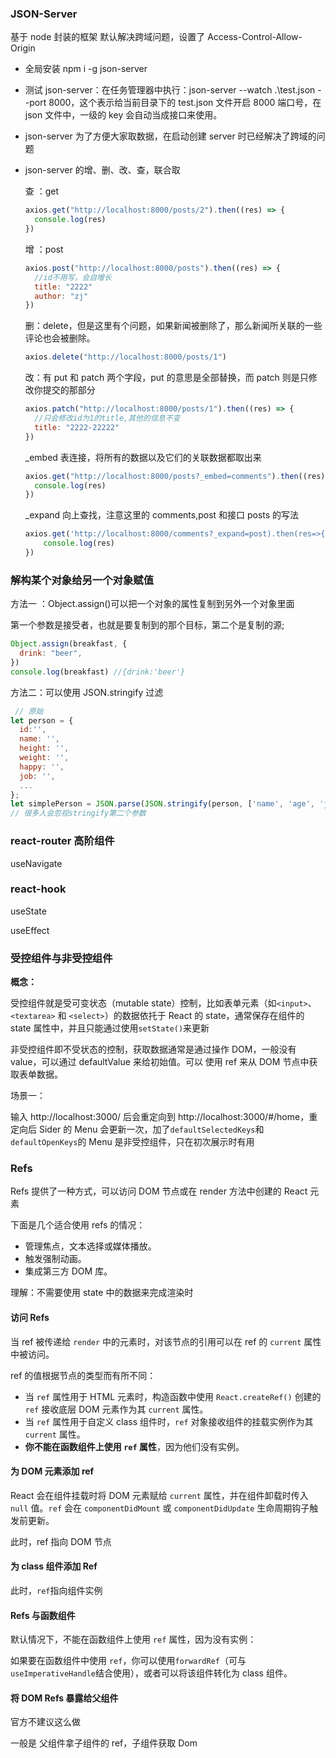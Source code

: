 ### JSON-Server

基于 node 封装的框架
默认解决跨域问题，设置了 Access-Control-Allow-Origin

- 全局安装 npm i -g json-server

- 测试 json-server：在任务管理器中执行：json-server --watch .\test.json --port 8000，这个表示给当前目录下的 test.json 文件开启 8000 端口号，在 json 文件中，一级的 key 会自动当成接口来使用。

- json-server 为了方便大家取数据，在启动创建 server 时已经解决了跨域的问题

- json-server 的增、删、改、查，联合取

  查 ：get

  ```js
  axios.get("http://localhost:8000/posts/2").then((res) => {
    console.log(res)
  })
  ```

  增 ：post

  ```js
  axios.post("http://localhost:8000/posts").then((res) => {
    //id不用写，会自增长
    title: "2222"
    author: "zj"
  })
  ```

  删：delete，但是这里有个问题，如果新闻被删除了，那么新闻所关联的一些评论也会被删除。

  ```js
  axios.delete("http://localhost:8000/posts/1")
  ```

  改：有 put 和 patch 两个字段，put 的意思是全部替换，而 patch 则是只修改你提交的那部分

  ```js
  axios.patch("http://localhost:8000/posts/1").then((res) => {
    //只会修改id为1的title,其他的信息不变
    title: "2222-22222"
  })
  ```

  \_embed 表连接，将所有的数据以及它们的关联数据都取出来

  ```js
  axios.get("http://localhost:8000/posts?_embed=comments").then((res) => {
    console.log(res)
  })
  ```

  \_expand 向上查找，注意这里的 comments,post 和接口 posts 的写法

  ```js
  axios.get('http://localhost:8000/comments?_expand=post).then(res=>{
      console.log(res)
  })
  ```

### 解构某个对象给另一个对象赋值

方法一 ：Object.assign()可以把一个对象的属性复制到另外一个对象里面

第一个参数是接受者，也就是要复制到的那个目标，第二个是复制的源;

```js
Object.assign(breakfast, {
  drink: "beer",
})
console.log(breakfast) //{drink:'beer'}
```

方法二：可以使用 JSON.stringify 过滤

```js
 // 原始
let person = {
  id:'',
  name: '',
  height: '',
  weight: '',
  happy: '',
  job: '',
  ...
};
let simplePerson = JSON.parse(JSON.stringify(person, ['name', 'age', 'job']))
// 很多人会忽视stringify第二个参数
```

### react-router 高阶组件

useNavigate

### react-hook

useState

useEffect

### 受控组件与非受控组件

**概念：**

受控组件就是受可变状态（mutable state）控制，比如表单元素（如`<input>`、 `<textarea>` 和 `<select>`）的数据依托于 React 的 state，通常保存在组件的 state 属性中，并且只能通过使用`setState()`来更新

非受控组件即不受状态的控制，获取数据通常是通过操作 DOM，一般没有 value，可以通过 defaultValue 来给初始值。可以 使用 ref 来从 DOM 节点中获取表单数据。

场景一：

输入 http://localhost:3000/ 后会重定向到 http://localhost:3000/#/home，重定向后 Sider 的 Menu 会更新一次，加了`defaultSelectedKeys`和`defaultOpenKeys`的 Menu 是非受控组件，只在初次展示时有用

### Refs

Refs 提供了一种方式，可以访问 DOM 节点或在 render 方法中创建的 React 元素

下面是几个适合使用 refs 的情况：

- 管理焦点，文本选择或媒体播放。
- 触发强制动画。
- 集成第三方 DOM 库。

理解：不需要使用 state 中的数据来完成渲染时

#### 访问 Refs

当 ref 被传递给 `render` 中的元素时，对该节点的引用可以在 ref 的 `current` 属性中被访问。

ref 的值根据节点的类型而有所不同：

- 当 `ref` 属性用于 HTML 元素时，构造函数中使用 `React.createRef()` 创建的 `ref` 接收底层 DOM 元素作为其 `current` 属性。
- 当 `ref` 属性用于自定义 class 组件时，`ref` 对象接收组件的挂载实例作为其 `current` 属性。
- **你不能在函数组件上使用 `ref` 属性**，因为他们没有实例。

#### 为 DOM 元素添加 ref

React 会在组件挂载时将 DOM 元素赋给 `current` 属性，并在组件卸载时传入 `null` 值。`ref` 会在 `componentDidMount` 或 `componentDidUpdate` 生命周期钩子触发前更新。

此时，ref 指向 DOM 节点

#### 为 class 组件添加 Ref

此时，`ref`指向组件实例

#### Refs 与函数组件

默认情况下，不能在函数组件上使用 `ref` 属性，因为没有实例：

如果要在函数组件中使用 `ref`，你可以使用`forwardRef`（可与`useImperativeHandle`结合使用），或者可以将该组件转化为 class 组件。

#### 将 DOM Refs 暴露给父组件

官方不建议这么做

一般是 父组件拿子组件的 ref，子组件获取 Dom
